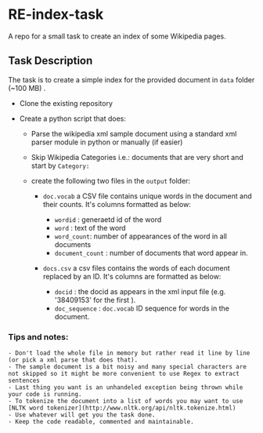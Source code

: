 # RE-index-task
A repo for a small task to create an index of some Wikipedia pages. 

## Task Description

The task is to create a simple index for the provided document in `data` folder (~100 MB) . 

 - Clone the existing repository
 
 - Create a python script that does: 
    - Parse the wikipedia xml sample document using a standard xml parser module in python or manually (if easier) 
    - Skip Wikipedia Categories i.e.: documents that are very short and start by `Category:`
    
    - create the following two files in the `output` folder: 
        - `doc.vocab` a CSV file contains unique words in the document and their counts. It's columns formatted as below:
            -  `wordid`  : generaetd id of the word
            -  `word`    : text of the word
            -  `word_count`: number of appearances of the word in all documents 
            -  `document_count` : number of documents that word appear in.
            
        - `docs.csv` a csv files contains the words of each document replaced by an ID. It's columns are formatted as below:
            -  `docid` :  the docid as appears in the xml input file (e.g. '38409153' for the first <doc> ).  
            -  `doc_sequence`   : `doc.vocab` ID sequence for words in the document.
 

 ### Tips and notes: 
  
    - Don't load the whole file in memory but rather read it line by line (or pick a xml parse that does that).  
    - The sample document is a bit noisy and many special characters are not skipped so it might be more convenient to use Regex to extract sentences 
    - Last thing you want is an unhandeled exception being thrown while your code is running.
    - To tokenize the document into a list of words you may want to use [NLTK word tokenizer](http://www.nltk.org/api/nltk.tokenize.html)
    - Use whatever will get you the task done.
    - Keep the code readable, commented and maintainable. 
     
     
 
     
 